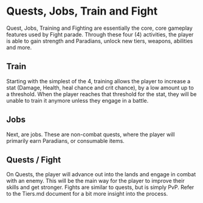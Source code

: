 # Quests, Jobs, Train and Fight

Quest, Jobs, Training and Fighting are essentially the core, core gameplay features used by Fight parade. Through these four (4) activities, the player is able to gain strength and Paradians, unlock new tiers, weapons, abilities and more.

## Train

Starting with the simplest of the 4, training allows the player to increase a stat (Damage, Health, heal chance and crit chance), by a low amount up to a threshold. When the player reaches that threshold for the stat, they will be unable to train it anymore unless they engage in a battle.

## Jobs

Next, are jobs. These are non-combat quests, where the player will primarily earn Paradians, or consumable items.

## Quests / Fight

On Quests, the player will advance out into the lands and engage in combat with an enemy. This will be the main way for the player to improve their skills and get stronger.
Fights are similar to quests, but is simply PvP. Refer to the Tiers.md document for a bit more insight into the process.
